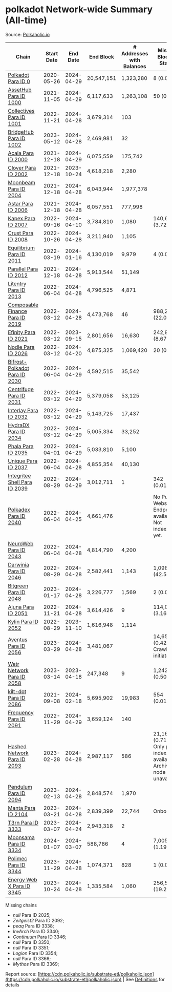 # polkadot Network-wide Summary (All-time)

Source: [Polkaholic.io](https://polkaholic.io)


| Chain            | Start Date | End Date | End Block | # Addresses with Balances | Missing Blocks / Status |
| ---------------- | ---------- | ---------| --------- | ------------------------- | ----------------------- |
| [Polkadot Para ID 0](/polkadot/0-polkadot) | 2020-05-26 | 2024-04-29 | 20,547,151 |  1,323,280 | 8 (0.00%)  |
| [AssetHub Para ID 1000](/polkadot/1000-assethub) | 2021-11-05 | 2024-04-29 | 6,117,633 |  1,263,108 | 50 (0.00%)  |
| [Collectives Para ID 1001](/polkadot/1001-collectives) | 2022-11-21 | 2024-04-28 | 3,679,314 |  103 |    |
| [BridgeHub Para ID 1002](/polkadot/1002-bridgehub) | 2023-05-12 | 2024-04-28 | 2,469,981 |  32 |    |
| [Acala Para ID 2000](/polkadot/2000-acala) | 2021-12-18 | 2024-04-29 | 6,075,559 |  175,742 |    |
| [Clover Para ID 2002](/polkadot/2002-clover) | 2021-12-18 | 2023-10-24 | 4,618,218 |  2,280 |    |
| [Moonbeam Para ID 2004](/polkadot/2004-moonbeam) | 2021-12-18 | 2024-04-28 | 6,043,944 |  1,977,378 |    |
| [Astar Para ID 2006](/polkadot/2006-astar) | 2021-12-18 | 2024-04-28 | 6,057,551 |  777,998 |    |
| [Kapex Para ID 2007](/polkadot/2007-kapex) | 2022-09-16 | 2024-04-10 | 3,784,810 |  1,080 | 140,668 (3.72%)  |
| [Crust Para ID 2008](/polkadot/2008-crust) | 2022-10-26 | 2024-04-28 | 3,211,940 |  1,105 |    |
| [Equilibrium Para ID 2011](/polkadot/2011-equilibrium) | 2022-03-19 | 2024-01-16 | 4,130,019 |  9,979 | 4 (0.00%)  |
| [Parallel Para ID 2012](/polkadot/2012-parallel) | 2021-12-18 | 2024-04-28 | 5,913,544 |  51,149 |    |
| [Litentry Para ID 2013](/polkadot/2013-litentry) | 2022-06-04 | 2024-04-28 | 4,796,525 |  4,871 |    |
| [Composable Finance Para ID 2019](/polkadot/2019-composable) | 2022-03-12 | 2024-04-28 | 4,473,768 |  46 | 988,229 (22.09%)  |
| [Efinity Para ID 2021](/polkadot/2021-efinity) | 2022-03-12 | 2023-09-15 | 2,801,656 |  16,630 | 242,949 (8.67%)  |
| [Nodle Para ID 2026](/polkadot/2026-nodle) | 2022-03-12 | 2024-04-20 | 4,875,325 |  1,069,420 | 20 (0.00%)  |
| [Bifrost-Polkadot Para ID 2030](/polkadot/2030-bifrost) | 2022-06-04 | 2024-04-29 | 4,592,515 |  35,542 |    |
| [Centrifuge Para ID 2031](/polkadot/2031-centrifuge) | 2022-03-12 | 2024-04-29 | 5,379,058 |  53,125 |    |
| [Interlay Para ID 2032](/polkadot/2032-interlay) | 2022-03-12 | 2024-04-29 | 5,143,725 |  17,437 |    |
| [HydraDX Para ID 2034](/polkadot/2034-hydradx) | 2022-03-12 | 2024-04-29 | 5,005,334 |  33,252 |    |
| [Phala Para ID 2035](/polkadot/2035-phala) | 2022-04-01 | 2024-04-29 | 5,033,810 |  5,100 |    |
| [Unique Para ID 2037](/polkadot/2037-unique) | 2022-06-04 | 2024-04-28 | 4,855,354 |  40,130 |    |
| [Integritee Shell Para ID 2039](/polkadot/2039-integritee) | 2022-08-29 | 2024-04-29 | 3,012,711 |  1 | 342 (0.01%)  |
| [Polkadex Para ID 2040](/polkadot/2040-polkadex) | 2022-06-04 | 2024-04-25 | 4,661,476 |   |   No Public Websocket Endpoint available: Not indexing yet. |
| [NeuroWeb Para ID 2043](/polkadot/2043-neuroweb) | 2022-06-04 | 2024-04-28 | 4,814,790 |  4,200 |    |
| [Darwinia Para ID 2046](/polkadot/2046-darwinia) | 2022-08-29 | 2024-04-28 | 2,582,441 |  1,143 | 1,098,047 (42.52%)  |
| [Bitgreen Para ID 2048](/polkadot/2048-bitgreen) | 2023-01-17 | 2024-04-28 | 3,226,777 |  1,569 | 2 (0.00%)  |
| [Ajuna Para ID 2051](/polkadot/2051-ajuna) | 2022-11-21 | 2024-04-28 | 3,614,426 |  9 | 114,050 (3.16%)  |
| [Kylin Para ID 2052](/polkadot/2052-kylin) | 2022-08-29 | 2023-11-10 | 1,616,948 |  1,114 |    |
| [Aventus Para ID 2056](/polkadot/2056-aventus) | 2023-03-29 | 2024-04-28 | 3,481,067 |   | 14,653 (0.42%) Crawling initiated |
| [Watr Network Para ID 2058](/polkadot/2058-watr) | 2023-03-14 | 2023-04-18 | 247,348 |  9 | 1,242 (0.50%)  |
| [kilt-dot Para ID 2086](/polkadot/2086-kilt) | 2021-09-08 | 2024-02-18 | 5,695,902 |  19,983 | 554 (0.01%)  |
| [Frequency Para ID 2091](/polkadot/2091-frequency) | 2022-11-29 | 2024-04-29 | 3,659,124 |  140 |    |
| [Hashed Network Para ID 2093](/polkadot/2093-hashed) | 2023-02-28 | 2024-04-28 | 2,987,117 |  586 | 21,163 (0.71%) Only partial index available: Archive node unavailable |
| [Pendulum Para ID 2094](/polkadot/2094-pendulum) | 2023-02-13 | 2024-04-28 | 2,848,574 |  1,970 |    |
| [Manta Para ID 2104](/polkadot/2104-manta) | 2023-03-21 | 2024-04-28 | 2,839,399 |  22,744 |   Onboarding |
| [T3rn Para ID 3333](/polkadot/3333-t3rn) | 2023-03-07 | 2024-04-24 | 2,943,318 |  2 |    |
| [Moonsama Para ID 3334](/polkadot/3334-moonsama) | 2024-01-07 | 2024-03-07 | 588,786 |  4 | 7,005 (1.19%)  |
| [Polimec Para ID 3344](/polkadot/3344-polimec) | 2023-11-29 | 2024-04-28 | 1,074,371 |  828 | 1 (0.00%)  |
| [Energy Web X Para ID 3345](/polkadot/3345-energywebx) | 2023-10-24 | 2024-04-28 | 1,335,584 |  1,060 | 256,523 (19.21%)  |

Missing chains


* *null* Para ID 2025; 
* *Zeitgeist2* Para ID 2092; 
* *peaq* Para ID 3338; 
* *InvArch* Para ID 3340; 
* *Continuum* Para ID 3346; 
* *null* Para ID 3350; 
* *null* Para ID 3351; 
* *Logion* Para ID 3354; 
* *null* Para ID 3366; 
* *Mythos* Para ID 3369; 

Report source: [https://cdn.polkaholic.io/substrate-etl/polkaholic.json](https://cdn.polkaholic.io/substrate-etl/polkaholic.json) | See [Definitions](/DEFINITIONS.md) for details
